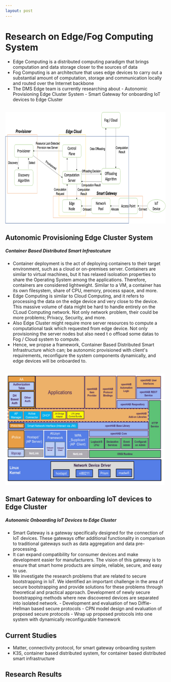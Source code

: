 ```yaml
---
layout: post
---
```


# Research on Edge/Fog Computing System
- Edge Computing is a distributed computing paradigm that brings computation and data storage closer to the sources of data
- Fog Computing is an architecture that uses edge devices to carry out a substantial amount of computation, storage and communication locally and routed over the Internet backbone
- The DMS Edge team is currently researching about
        - Autonomic Provisioning Edge Cluster System
        - Smart Gateway for onboarding IoT devices to Edge Cluster
<br/>
<img src="/assets/img/edge_architecture.png" height="350" title="edge_architecture"/>
<br/>

## Autonomic Provisioning Edge Cluster System

##### Container Based Distributed Smart Infrastcuture
- Container deployment is the act of deploying containers to their target environment, such as a cloud or on-premises server. Containers are similar to virtual machines, but it
 has relaxed isoloation properties to share the Operating System among the applications. Therefore, containers are considered lightweight. Similar to a VM, a container has its
own filesystem, share of CPU, memory, process space, and more.
- Edge Computing is similar to Cloud Computing, and it refers to processing the data on the edge device and very close to the device. This massive volume of data might be hard to handle entirely on the CLoud Computing network. Not only network problem, their could be more problems; Privacy, Security, and more.
- Also Edge Cluster might require more server resources to compute a computational task which requested from edge device. Not only provisioning the server nodes but also need t
o offload some datas to Fog / Cloud system to compute.
- Hence, we propse a framework, Container Based Distributed Smart Infrastructure which can; be autonomic provisioned with client's requirements, reconfigure the system components dynamically, and edge devices will be onboarded to.

<br/>

<img src="/assets/img/smartgw_architecture.png" height="350" title="smartgw_architecture"/>
<br/>

## Smart Gateway for onboarding IoT devices to Edge Cluster

##### Autonomic Onboarding IoT Devices to Edge Cluster
- Smart Gateway is a gateway specifically designed for the connection of IoT devices. These gateways offer additional functionality in comparison to traditional gateways such as data aggregation and data pre-processing.
- It can expand compatibility for consumer devices and make development easier for manufacturers. The vision of this gateway is to ensure that smart home products are simple, reliable, secure, and easy to use.
- We investigate the research problems that are related to secure bootstrapping in IoT. We identified an important challenge in the area of secure bootstrapping and provide solutions for these problems through theoretical and practical approach. Development of newly secure bootstrapping methods where new discovered devices are separated into isolated network.
        - Development and evaluation of two Diffie-Hellman based secure protocols
        - CPN model design and evaluation of proposed secure protocols
        - Wrap up proposed protocols into one system with dynamically reconfigurable framework

## Current Studies
- Matter, connectivity protocol, for smart gateway onboarding system
- K3S, container based distributed system, for container based distributed smart infrastructure

## Research Results
